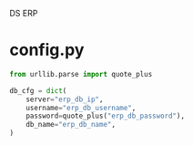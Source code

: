 DS ERP

config.py
=========
```python
from urllib.parse import quote_plus

db_cfg = dict(
    server="erp_db_ip",
    username="erp_db_username",
    password=quote_plus("erp_db_password"),
    db_name="erp_db_name",
)
```